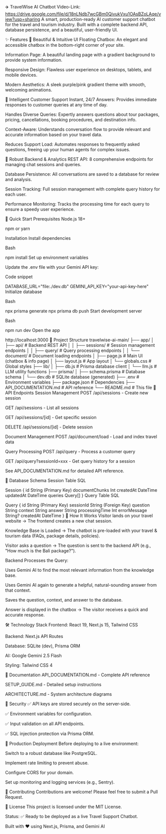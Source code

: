 \
✈️ TravelWise AI Chatbot
Video-Link: https://drive.google.com/file/d/18nLNdb7wcGBm0QivukVxu1OAsBZoLAqe/view?usp=sharing
A smart, production-ready AI customer support chatbot for the travel and tourism industry. Built with a complete backend API, database persistence, and a beautiful, user-friendly UI.

✨ Features
🎨 Beautiful & Intuitive UI
Floating Chatbox: An elegant and accessible chatbox in the bottom-right corner of your site.

Information Page: A beautiful landing page with a gradient background to provide system information.

Responsive Design: Flawless user experience on desktops, tablets, and mobile devices.

Modern Aesthetics: A sleek purple/pink gradient theme with smooth, welcoming animations.

🧠 Intelligent Customer Support
Instant, 24/7 Answers: Provides immediate responses to customer queries at any time of day.

Handles Diverse Queries: Expertly answers questions about tour packages, pricing, cancellations, booking procedures, and destination info.

Context-Aware: Understands conversation flow to provide relevant and accurate information based on your travel data.

Reduces Support Load: Automates responses to frequently asked questions, freeing up your human agents for complex issues.

🔧 Robust Backend & Analytics
REST API: 8 comprehensive endpoints for managing chat sessions and queries.

Database Persistence: All conversations are saved to a database for review and analysis.

Session Tracking: Full session management with complete query history for each user.

Performance Monitoring: Tracks the processing time for each query to ensure a speedy user experience.

🚀 Quick Start
Prerequisites
Node.js 18+

npm or yarn

Installation
Install dependencies

Bash

npm install
Set up environment variables

Update the .env file with your Gemini API key:

Code snippet

DATABASE_URL="file:./dev.db"
GEMINI_API_KEY="your-api-key-here"
Initialize database

Bash

npx prisma generate
npx prisma db push
Start development server

Bash

npm run dev
Open the app

http://localhost:3000
📁 Project Structure
travelwise-ai-main/
├── app/
│   ├── api/              # Backend REST API
│   │   ├── sessions/     # Session management endpoints
│   │   ├── query/        # Query processing endpoints
│   │   └── document/     # Document loading endpoints
│   ├── page.js           # Main UI (chatbox & info page)
│   ├── layout.js         # App layout
│   └── globals.css       # Global styles
├── lib/
│   ├── db.js             # Prisma database client
│   └── llm.js            # LLM utility functions
├── prisma/
│   ├── schema.prisma     # Database schema
│   └── dev.db            # SQLite database (generated)
├── .env                  # Environment variables
├── package.json          # Dependencies
├── API_DOCUMENTATION.md  # API reference
└── README.md             # This file
🔌 API Endpoints
Session Management
POST /api/sessions - Create new session

GET /api/sessions - List all sessions

GET /api/sessions/[id] - Get specific session

DELETE /api/sessions/[id] - Delete session

Document Management
POST /api/document/load - Load and index travel data

Query Processing
POST /api/query - Process a customer query

GET /api/query?sessionId=xxx - Get query history for a session

See API_DOCUMENTATION.md for detailed API reference.

💾 Database Schema
Session Table
SQL

Session {
  id              String (Primary Key)
  documentChunks  Int
  createdAt       DateTime
  updatedAt       DateTime
  queries         Query[]
}
Query Table
SQL

Query {
  id              String (Primary Key)
  sessionId       String (Foreign Key)
  question        String
  context         String
  answer          String
  processingTime  Int
  errorMessage    String?
  createdAt       DateTime
}
🎯 How It Works
Visitor lands on your travel website → The frontend creates a new chat session.

Knowledge Base is Loaded → The chatbot is pre-loaded with your travel & tourism data (FAQs, package details, policies).

Visitor asks a question → The question is sent to the backend API (e.g., "How much is the Bali package?").

Backend Processes the Query:

Uses Gemini AI to find the most relevant information from the knowledge base.

Uses Gemini AI again to generate a helpful, natural-sounding answer from that context.

Saves the question, context, and answer to the database.

Answer is displayed in the chatbox → The visitor receives a quick and accurate response.

🛠️ Technology Stack
Frontend: React 19, Next.js 15, Tailwind CSS

Backend: Next.js API Routes

Database: SQLite (dev), Prisma ORM

AI: Google Gemini 2.5 Flash

Styling: Tailwind CSS 4

📖 Documentation
API_DOCUMENTATION.md - Complete API reference

SETUP_GUIDE.md - Detailed setup instructions

ARCHITECTURE.md - System architecture diagrams

🔐 Security
✅ API keys are stored securely on the server-side.

✅ Environment variables for configuration.

✅ Input validation on all API endpoints.

✅ SQL injection protection via Prisma ORM.

🚀 Production Deployment
Before deploying to a live environment:

Switch to a robust database like PostgreSQL.

Implement rate limiting to prevent abuse.

Configure CORS for your domain.

Set up monitoring and logging services (e.g., Sentry).

🤝 Contributing
Contributions are welcome! Please feel free to submit a Pull Request.

📝 License
This project is licensed under the MIT License.

Status: ✅ Ready to be deployed as a live Travel Support Chatbot.

Built with ❤️ using Next.js, Prisma, and Gemini AI